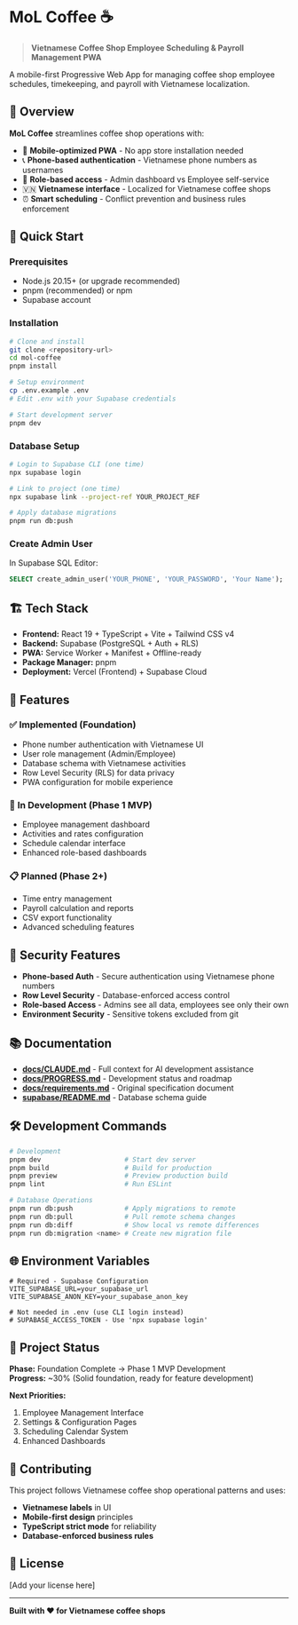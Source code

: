 # MoL Coffee ☕

> **Vietnamese Coffee Shop Employee Scheduling & Payroll Management PWA**

A mobile-first Progressive Web App for managing coffee shop employee schedules, timekeeping, and payroll with Vietnamese localization.

## 🎯 Overview

**MoL Coffee** streamlines coffee shop operations with:
- 📱 **Mobile-optimized PWA** - No app store installation needed
- 📞 **Phone-based authentication** - Vietnamese phone numbers as usernames  
- 👥 **Role-based access** - Admin dashboard vs Employee self-service
- 🇻🇳 **Vietnamese interface** - Localized for Vietnamese coffee shops
- ⏰ **Smart scheduling** - Conflict prevention and business rules enforcement

## 🚀 Quick Start

### Prerequisites
- Node.js 20.15+ (or upgrade recommended)
- pnpm (recommended) or npm
- Supabase account

### Installation

```bash
# Clone and install
git clone <repository-url>
cd mol-coffee
pnpm install

# Setup environment
cp .env.example .env
# Edit .env with your Supabase credentials

# Start development server
pnpm dev
```

### Database Setup

```bash
# Login to Supabase CLI (one time)
npx supabase login

# Link to project (one time) 
npx supabase link --project-ref YOUR_PROJECT_REF

# Apply database migrations
pnpm run db:push
```

### Create Admin User

In Supabase SQL Editor:
```sql
SELECT create_admin_user('YOUR_PHONE', 'YOUR_PASSWORD', 'Your Name');
```

## 🏗️ Tech Stack

- **Frontend:** React 19 + TypeScript + Vite + Tailwind CSS v4
- **Backend:** Supabase (PostgreSQL + Auth + RLS)
- **PWA:** Service Worker + Manifest + Offline-ready
- **Package Manager:** pnpm
- **Deployment:** Vercel (Frontend) + Supabase Cloud

## 📱 Features

### ✅ **Implemented (Foundation)**
- Phone number authentication with Vietnamese UI
- User role management (Admin/Employee)
- Database schema with Vietnamese activities
- Row Level Security (RLS) for data privacy
- PWA configuration for mobile experience

### 🚧 **In Development (Phase 1 MVP)**
- Employee management dashboard
- Activities and rates configuration
- Schedule calendar interface
- Enhanced role-based dashboards

### 📋 **Planned (Phase 2+)**
- Time entry management
- Payroll calculation and reports  
- CSV export functionality
- Advanced scheduling features

## 🔐 Security Features

- **Phone-based Auth** - Secure authentication using Vietnamese phone numbers
- **Row Level Security** - Database-enforced access control
- **Role-based Access** - Admins see all data, employees see only their own
- **Environment Security** - Sensitive tokens excluded from git

## 📚 Documentation

- **[docs/CLAUDE.md](docs/CLAUDE.md)** - Full context for AI development assistance
- **[docs/PROGRESS.md](docs/PROGRESS.md)** - Development status and roadmap
- **[docs/requirements.md](docs/requirements.md)** - Original specification document
- **[supabase/README.md](supabase/README.md)** - Database schema guide

## 🛠️ Development Commands

```bash
# Development
pnpm dev                     # Start dev server
pnpm build                   # Build for production
pnpm preview                 # Preview production build
pnpm lint                    # Run ESLint

# Database Operations
pnpm run db:push             # Apply migrations to remote
pnpm run db:pull             # Pull remote schema changes
pnpm run db:diff             # Show local vs remote differences
pnpm run db:migration <name> # Create new migration file
```

## 🌐 Environment Variables

```env
# Required - Supabase Configuration
VITE_SUPABASE_URL=your_supabase_url
VITE_SUPABASE_ANON_KEY=your_supabase_anon_key

# Not needed in .env (use CLI login instead)
# SUPABASE_ACCESS_TOKEN - Use 'npx supabase login'
```

## 🎯 Project Status

**Phase:** Foundation Complete → Phase 1 MVP Development  
**Progress:** ~30% (Solid foundation, ready for feature development)

**Next Priorities:**
1. Employee Management Interface
2. Settings & Configuration Pages  
3. Scheduling Calendar System
4. Enhanced Dashboards

## 🤝 Contributing

This project follows Vietnamese coffee shop operational patterns and uses:
- **Vietnamese labels** in UI
- **Mobile-first design** principles
- **TypeScript strict mode** for reliability
- **Database-enforced business rules**

## 📄 License

[Add your license here]

---

**Built with ❤️ for Vietnamese coffee shops**
